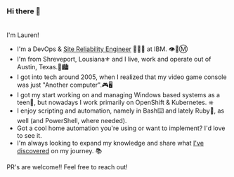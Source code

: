 ### Hi there 👋<br><br>
I'm Lauren!<br>
- I'm a DevOps & [Site Reliability Engineer](https://www.youtube.com/watch?v=ztIIcXNzMN4) 👨🏻‍💻 at IBM. 👁️🐝Ⓜ️<br>
- I'm from Shreveport, Lousiana⚜️ and I live, work and operate out of Austin, Texas.📍🏙️
- I got into tech around 2005, when I realized that my video game console was just "Another computer".🎮🖥️
- I got my start working on and managing Windows based systems as a teen👦, but nowadays I work primarily on OpenShift & Kubernetes. ⎈<br>
- I enjoy scripting and automation, namely in Bash⌨️ and lately Ruby💎, as well (and PowerShell, where needed).<br>
- Got a cool home automation you're using or want to implement? I'd love to see it.
- I'm always looking to expand my knowledge and share what [I've discovered](https://youtu.be/FdsCX8ccYXs?si=GvYOo2xXwQ3WPfTt&t=153) on my journey. 📚<br>

PR's are welcome!! Feel free to reach out!

<!--
**llajas/llajas** is a ✨ _special_ ✨ repository because its `README.md` (this file) appears on your GitHub profile.

Here are some ideas to get you started:

- 🔭 I’m currently working on ...
- 🌱 I’m currently learning ...
- 👯 I’m looking to collaborate on ...
- 🤔 I’m looking for help with ...
- 💬 Ask me about ...
- 📫 How to reach me: ...
- 😄 Pronouns: ...
- ⚡ Fun fact: ...
-->
